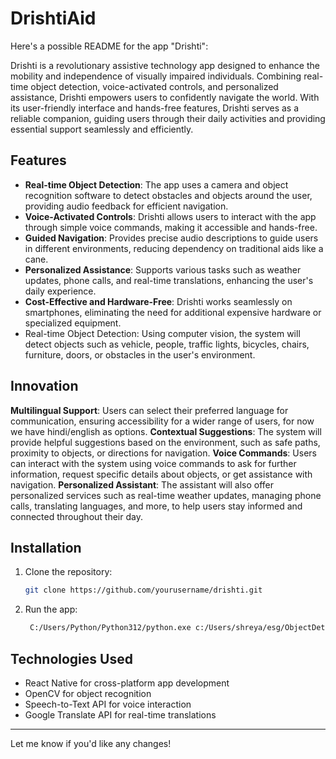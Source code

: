 # DrishtiAid

Here's a possible README for the app "Drishti":


Drishti is a revolutionary assistive technology app designed to enhance the mobility and independence of visually impaired individuals. Combining real-time object detection, voice-activated controls, and personalized assistance, Drishti empowers users to confidently navigate the world. With its user-friendly interface and hands-free features, Drishti serves as a reliable companion, guiding users through their daily activities and providing essential support seamlessly and efficiently.

## Features

- **Real-time Object Detection**: The app uses a camera and object recognition software to detect obstacles and objects around the user, providing audio feedback for efficient navigation.
- **Voice-Activated Controls**: Drishti allows users to interact with the app through simple voice commands, making it accessible and hands-free.
- **Guided Navigation**: Provides precise audio descriptions to guide users in different environments, reducing dependency on traditional aids like a cane.
- **Personalized Assistance**: Supports various tasks such as weather updates, phone calls, and real-time translations, enhancing the user's daily experience.
- **Cost-Effective and Hardware-Free**: Drishti works seamlessly on smartphones, eliminating the need for additional expensive hardware or specialized equipment.
- Real-time Object Detection: Using computer vision, the system will detect objects such as vehicle, people, traffic lights, bicycles, chairs, furniture, doors, or obstacles in the user's environment.

## Innovation

**Multilingual Support**: Users can select their preferred language for communication, ensuring accessibility for a wider range of users, for now we have hindi/english as options.
**Contextual Suggestions**: The system will provide helpful suggestions based on the environment, such as safe paths, proximity to objects, or directions for navigation.
**Voice Commands**: Users can interact with the system using voice commands to ask for further information, request specific details about objects, or get assistance with navigation.
**Personalized Assistant**: The assistant will also offer personalized services such as real-time weather updates, managing phone calls, translating languages, and more, to help users stay informed and connected throughout their day.

## Installation

1. Clone the repository:
   ```bash
   git clone https://github.com/yourusername/drishti.git
   ```
3. Run the app:
   ```bash
    C:/Users/Python/Python312/python.exe c:/Users/shreya/esg/ObjectDetectionWithAssistantAndList/2.py  
   ```

## Technologies Used

- React Native for cross-platform app development
- OpenCV for object recognition
- Speech-to-Text API for voice interaction
- Google Translate API for real-time translations


---

Let me know if you'd like any changes!
